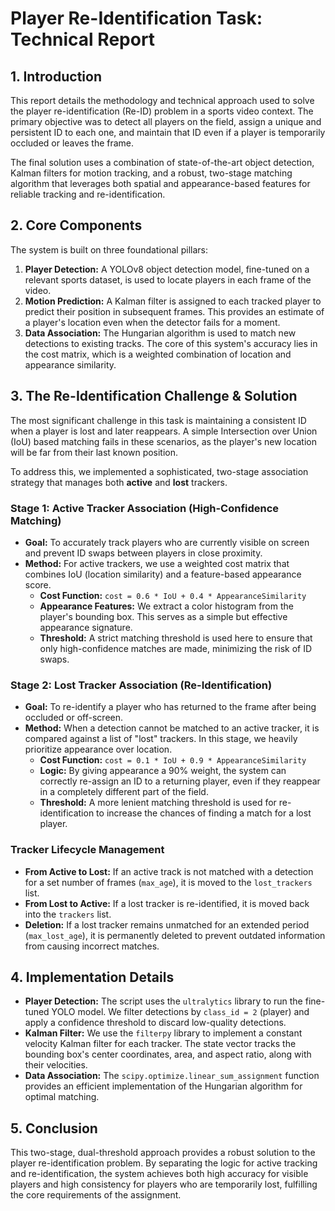 # Player Re-Identification Task: Technical Report

## 1. Introduction

This report details the methodology and technical approach used to solve the player re-identification (Re-ID) problem in a sports video context. The primary objective was to detect all players on the field, assign a unique and persistent ID to each one, and maintain that ID even if a player is temporarily occluded or leaves the frame.

The final solution uses a combination of state-of-the-art object detection, Kalman filters for motion tracking, and a robust, two-stage matching algorithm that leverages both spatial and appearance-based features for reliable tracking and re-identification.

## 2. Core Components

The system is built on three foundational pillars:
1.  **Player Detection:** A YOLOv8 object detection model, fine-tuned on a relevant sports dataset, is used to locate players in each frame of the video.
2.  **Motion Prediction:** A Kalman filter is assigned to each tracked player to predict their position in subsequent frames. This provides an estimate of a player's location even when the detector fails for a moment.
3.  **Data Association:** The Hungarian algorithm is used to match new detections to existing tracks. The core of this system's accuracy lies in the cost matrix, which is a weighted combination of location and appearance similarity.

## 3. The Re-Identification Challenge & Solution

The most significant challenge in this task is maintaining a consistent ID when a player is lost and later reappears. A simple Intersection over Union (IoU) based matching fails in these scenarios, as the player's new location will be far from their last known position.

To address this, we implemented a sophisticated, two-stage association strategy that manages both **active** and **lost** trackers.

### Stage 1: Active Tracker Association (High-Confidence Matching)

-   **Goal:** To accurately track players who are currently visible on screen and prevent ID swaps between players in close proximity.
-   **Method:** For active trackers, we use a weighted cost matrix that combines IoU (location similarity) and a feature-based appearance score.
    -   **Cost Function:** `cost = 0.6 * IoU + 0.4 * AppearanceSimilarity`
    -   **Appearance Features:** We extract a color histogram from the player's bounding box. This serves as a simple but effective appearance signature.
    -   **Threshold:** A strict matching threshold is used here to ensure that only high-confidence matches are made, minimizing the risk of ID swaps.

### Stage 2: Lost Tracker Association (Re-Identification)

-   **Goal:** To re-identify a player who has returned to the frame after being occluded or off-screen.
-   **Method:** When a detection cannot be matched to an active tracker, it is compared against a list of "lost" trackers. In this stage, we heavily prioritize appearance over location.
    -   **Cost Function:** `cost = 0.1 * IoU + 0.9 * AppearanceSimilarity`
    -   **Logic:** By giving appearance a 90% weight, the system can correctly re-assign an ID to a returning player, even if they reappear in a completely different part of the field.
    -   **Threshold:** A more lenient matching threshold is used for re-identification to increase the chances of finding a match for a lost player.

### Tracker Lifecycle Management

-   **From Active to Lost:** If an active track is not matched with a detection for a set number of frames (`max_age`), it is moved to the `lost_trackers` list.
-   **From Lost to Active:** If a lost tracker is re-identified, it is moved back into the `trackers` list.
-   **Deletion:** If a lost tracker remains unmatched for an extended period (`max_lost_age`), it is permanently deleted to prevent outdated information from causing incorrect matches.

## 4. Implementation Details

-   **Player Detection:** The script uses the `ultralytics` library to run the fine-tuned YOLO model. We filter detections by `class_id = 2` (player) and apply a confidence threshold to discard low-quality detections.
-   **Kalman Filter:** We use the `filterpy` library to implement a constant velocity Kalman filter for each tracker. The state vector tracks the bounding box's center coordinates, area, and aspect ratio, along with their velocities.
-   **Data Association:** The `scipy.optimize.linear_sum_assignment` function provides an efficient implementation of the Hungarian algorithm for optimal matching.

## 5. Conclusion

This two-stage, dual-threshold approach provides a robust solution to the player re-identification problem. By separating the logic for active tracking and re-identification, the system achieves both high accuracy for visible players and high consistency for players who are temporarily lost, fulfilling the core requirements of the assignment. 